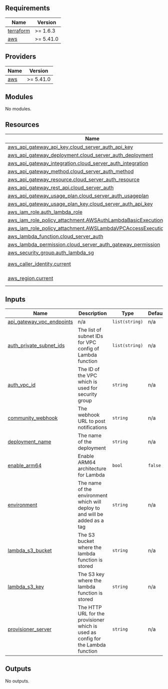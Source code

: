 ## Requirements

| Name | Version |
|------|---------|
| <a name="requirement_terraform"></a> [terraform](#requirement\_terraform) | >= 1.6.3 |
| <a name="requirement_aws"></a> [aws](#requirement\_aws) | >= 5.41.0 |

## Providers

| Name | Version |
|------|---------|
| <a name="provider_aws"></a> [aws](#provider\_aws) | >= 5.41.0 |

## Modules

No modules.

## Resources

| Name | Type |
|------|------|
| [aws_api_gateway_api_key.cloud_server_auth_api_key](https://registry.terraform.io/providers/hashicorp/aws/latest/docs/resources/api_gateway_api_key) | resource |
| [aws_api_gateway_deployment.cloud_server_auth_deployment](https://registry.terraform.io/providers/hashicorp/aws/latest/docs/resources/api_gateway_deployment) | resource |
| [aws_api_gateway_integration.cloud_server_auth_integration](https://registry.terraform.io/providers/hashicorp/aws/latest/docs/resources/api_gateway_integration) | resource |
| [aws_api_gateway_method.cloud_server_auth_method](https://registry.terraform.io/providers/hashicorp/aws/latest/docs/resources/api_gateway_method) | resource |
| [aws_api_gateway_resource.cloud_server_auth_resource](https://registry.terraform.io/providers/hashicorp/aws/latest/docs/resources/api_gateway_resource) | resource |
| [aws_api_gateway_rest_api.cloud_server_auth](https://registry.terraform.io/providers/hashicorp/aws/latest/docs/resources/api_gateway_rest_api) | resource |
| [aws_api_gateway_usage_plan.cloud_server_auth_usageplan](https://registry.terraform.io/providers/hashicorp/aws/latest/docs/resources/api_gateway_usage_plan) | resource |
| [aws_api_gateway_usage_plan_key.cloud_server_auth_api_key](https://registry.terraform.io/providers/hashicorp/aws/latest/docs/resources/api_gateway_usage_plan_key) | resource |
| [aws_iam_role.auth_lambda_role](https://registry.terraform.io/providers/hashicorp/aws/latest/docs/resources/iam_role) | resource |
| [aws_iam_role_policy_attachment.AWSAuthLambdaBasicExecutionRole](https://registry.terraform.io/providers/hashicorp/aws/latest/docs/resources/iam_role_policy_attachment) | resource |
| [aws_iam_role_policy_attachment.AWSLambdaVPCAccessExecutionRole](https://registry.terraform.io/providers/hashicorp/aws/latest/docs/resources/iam_role_policy_attachment) | resource |
| [aws_lambda_function.cloud_server_auth](https://registry.terraform.io/providers/hashicorp/aws/latest/docs/resources/lambda_function) | resource |
| [aws_lambda_permission.cloud_server_auth_gateway_permission](https://registry.terraform.io/providers/hashicorp/aws/latest/docs/resources/lambda_permission) | resource |
| [aws_security_group.auth_lambda_sg](https://registry.terraform.io/providers/hashicorp/aws/latest/docs/resources/security_group) | resource |
| [aws_caller_identity.current](https://registry.terraform.io/providers/hashicorp/aws/latest/docs/data-sources/caller_identity) | data source |
| [aws_region.current](https://registry.terraform.io/providers/hashicorp/aws/latest/docs/data-sources/region) | data source |

## Inputs

| Name | Description | Type | Default | Required |
|------|-------------|------|---------|:--------:|
| <a name="input_api_gateway_vpc_endpoints"></a> [api\_gateway\_vpc\_endpoints](#input\_api\_gateway\_vpc\_endpoints) | n/a | `list(string)` | n/a | yes |
| <a name="input_auth_private_subnet_ids"></a> [auth\_private\_subnet\_ids](#input\_auth\_private\_subnet\_ids) | The list of subnet IDs for VPC config of Lambda function | `list(string)` | n/a | yes |
| <a name="input_auth_vpc_id"></a> [auth\_vpc\_id](#input\_auth\_vpc\_id) | The ID of the VPC which is used for security group | `string` | n/a | yes |
| <a name="input_community_webhook"></a> [community\_webhook](#input\_community\_webhook) | The webhook URL to post notifications | `string` | n/a | yes |
| <a name="input_deployment_name"></a> [deployment\_name](#input\_deployment\_name) | The name of the deployment | `string` | n/a | yes |
| <a name="input_enable_arm64"></a> [enable\_arm64](#input\_enable\_arm64) | Enable ARM64 architecture for Lambda | `bool` | `false` | no |
| <a name="input_environment"></a> [environment](#input\_environment) | The name of the environment which will deploy to and will be added as a tag | `string` | n/a | yes |
| <a name="input_lambda_s3_bucket"></a> [lambda\_s3\_bucket](#input\_lambda\_s3\_bucket) | The S3 bucket where the lambda function is stored | `string` | n/a | yes |
| <a name="input_lambda_s3_key"></a> [lambda\_s3\_key](#input\_lambda\_s3\_key) | The S3 key where the lambda function is stored | `string` | n/a | yes |
| <a name="input_provisioner_server"></a> [provisioner\_server](#input\_provisioner\_server) | The HTTP URL for the provisioner which is used as config for the Lambda function | `string` | n/a | yes |

## Outputs

No outputs.

